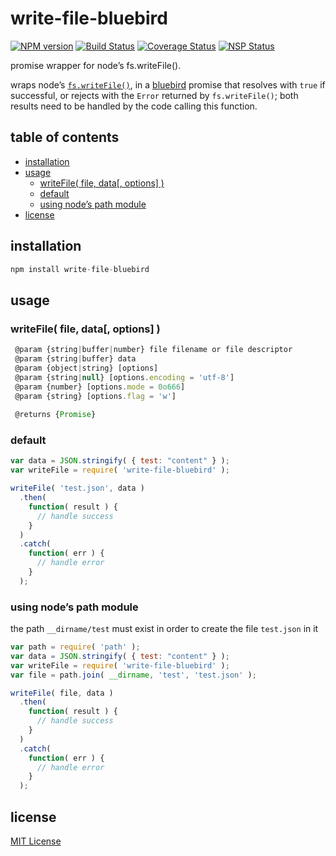 # write-file-bluebird
[![NPM version][npm-image]][npm-url] [![Build Status][travis-image]][travis-url] [![Coverage Status][coveralls-image]][coveralls-url] [![NSP Status][nsp-image]][nsp-url]

promise wrapper for node’s fs.writeFile().

wraps node’s [`fs.writeFile()`][fs-write-file], in a [bluebird][bluebird] promise that resolves with `true` if successful, or rejects with the `Error` returned by `fs.writeFile()`; both results need to be handled by the code calling this function.

## table of contents
* [installation](#installation)
* [usage](#usage)
    * [writeFile( file, data[, options] )](#writefile-file-data-options-)
    * [default](#default)
    * [using node’s path module](#using-nodes-path-module)
* [license](#license)

## installation
```javascript
npm install write-file-bluebird
```

## usage
### writeFile( file, data[, options] )
```javascript
 @param {string|buffer|number} file filename or file descriptor
 @param {string|buffer} data
 @param {object|string} [options]
 @param {string|null} [options.encoding = 'utf-8']
 @param {number} [options.mode = 0o666]
 @param {string} [options.flag = 'w']
 
 @returns {Promise}
```

### default
```javascript
var data = JSON.stringify( { test: "content" } );
var writeFile = require( 'write-file-bluebird' );

writeFile( 'test.json', data )
  .then(
    function( result ) {
      // handle success
    }
  )
  .catch(
    function( err ) {
      // handle error
    }
  );
```

### using node’s path module
the path `__dirname/test` must exist in order to create the file `test.json` in it
```javascript
var path = require( 'path' );
var data = JSON.stringify( { test: "content" } );
var writeFile = require( 'write-file-bluebird' );
var file = path.join( __dirname, 'test', 'test.json' );

writeFile( file, data )
  .then(
    function( result ) {
      // handle success
    }
  )
  .catch(
    function( err ) {
      // handle error
    }
  );
```

## license
[MIT License][mit-license]

[bluebird]: https://www.npmjs.com/package/bluebird
[coveralls-image]: https://coveralls.io/repos/github/dan-nl/write-file-bluebird/badge.svg?branch=master
[coveralls-url]: https://coveralls.io/github/dan-nl/write-file-bluebird?branch=master
[fs-write-file]: https://nodejs.org/api/fs.html#fs_fs_writefile_file_data_options_callback
[mit-license]: https://raw.githubusercontent.com/dan-nl/write-file-bluebird/master/license.txt
[npm-image]: https://img.shields.io/npm/v/write-file-bluebird.svg
[npm-url]: https://www.npmjs.com/package/write-file-bluebird
[travis-image]: https://travis-ci.org/dan-nl/write-file-bluebird.svg?branch=master
[travis-url]: https://travis-ci.org/dan-nl/write-file-bluebird
[nsp-image]: https://nodesecurity.io/orgs/githubdan-nl/projects/a6f71102-26c4-427c-a428-0866461a06d2/badge
[nsp-url]: https://nodesecurity.io/orgs/githubdan-nl/projects/a6f71102-26c4-427c-a428-0866461a06d2
